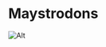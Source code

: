 # Maystrodons
![Alt](https://repobeats.axiom.co/api/embed/c0f3e1d5663c1b9519b3ce27707c9ed91e37dcbc.svg "Repobeats analytics image")